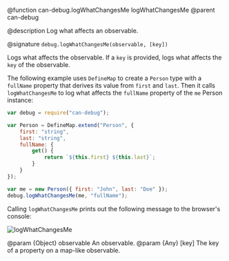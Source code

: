 @function can-debug.logWhatChangesMe logWhatChangesMe
@parent can-debug

@description Log what affects an observable.

@signature `debug.logWhatChangesMe(observable, [key])`

Logs what affects the observable. If a `key` is provided, logs what affects the 
`key` of the observable.

The following example uses `DefineMap` to create a `Person` type with a `fullName`
property that derives its value from `first` and `last`. Then it calls `logWhatChangesMe` 
to log what affects the `fullName` property of the `me` Person instance:

```js
var debug = require("can-debug");

var Person = DefineMap.extend("Person", {
	first: "string",
	last: "string",
	fullName: {
		get() {
			return `${this.first} ${this.last}`;
		}
	}
});

var me = new Person({ first: "John", last: "Doe" });
debug.logWhatChangesMe(me, "fullName");
```

Calling `logWhatChangesMe` prints out the following message to the browser's 
console:

<img class="bit-docs-screenshot" alt="logWhatChangesMe" src="../node_modules/can-debug/doc/what-changes-me-full.png">

@param {Object} observable An observable.
@param {Any} [key] The key of a property on a map-like observable.
